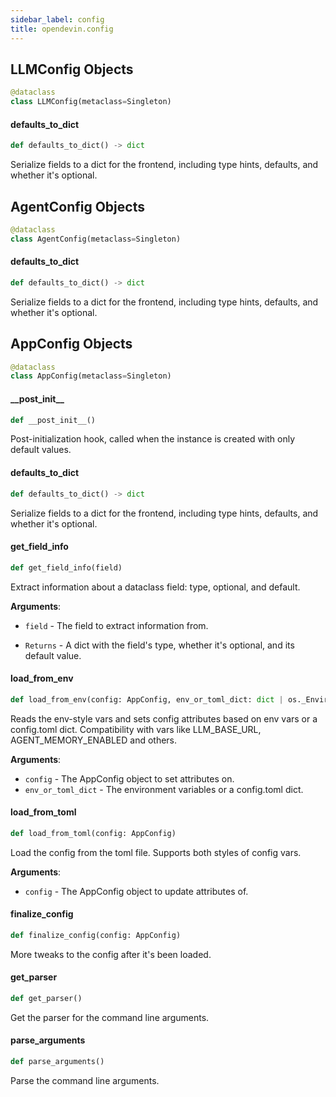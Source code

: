 ```yaml
---
sidebar_label: config
title: opendevin.config
---
```


## LLMConfig Objects

```python
@dataclass
class LLMConfig(metaclass=Singleton)
```

#### defaults\_to\_dict

```python
def defaults_to_dict() -> dict
```

Serialize fields to a dict for the frontend, including type hints, defaults, and whether it&#x27;s optional.

## AgentConfig Objects

```python
@dataclass
class AgentConfig(metaclass=Singleton)
```

#### defaults\_to\_dict

```python
def defaults_to_dict() -> dict
```

Serialize fields to a dict for the frontend, including type hints, defaults, and whether it&#x27;s optional.

## AppConfig Objects

```python
@dataclass
class AppConfig(metaclass=Singleton)
```

#### \_\_post\_init\_\_

```python
def __post_init__()
```

Post-initialization hook, called when the instance is created with only default values.

#### defaults\_to\_dict

```python
def defaults_to_dict() -> dict
```

Serialize fields to a dict for the frontend, including type hints, defaults, and whether it&#x27;s optional.

#### get\_field\_info

```python
def get_field_info(field)
```

Extract information about a dataclass field: type, optional, and default.

**Arguments**:

- `field` - The field to extract information from.
  
- `Returns` - A dict with the field&#x27;s type, whether it&#x27;s optional, and its default value.

#### load\_from\_env

```python
def load_from_env(config: AppConfig, env_or_toml_dict: dict | os._Environ)
```

Reads the env-style vars and sets config attributes based on env vars or a config.toml dict.
Compatibility with vars like LLM_BASE_URL, AGENT_MEMORY_ENABLED and others.

**Arguments**:

- `config` - The AppConfig object to set attributes on.
- `env_or_toml_dict` - The environment variables or a config.toml dict.

#### load\_from\_toml

```python
def load_from_toml(config: AppConfig)
```

Load the config from the toml file. Supports both styles of config vars.

**Arguments**:

- `config` - The AppConfig object to update attributes of.

#### finalize\_config

```python
def finalize_config(config: AppConfig)
```

More tweaks to the config after it&#x27;s been loaded.

#### get\_parser

```python
def get_parser()
```

Get the parser for the command line arguments.

#### parse\_arguments

```python
def parse_arguments()
```

Parse the command line arguments.

